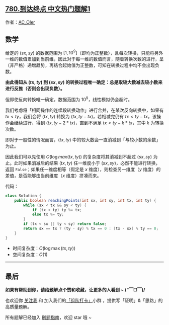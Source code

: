 ## [780.到达终点 中文热门题解1](https://leetcode.cn/problems/reaching-points/solutions/100000/by-ac_oier-hw11)

作者：[AC_OIer](https://leetcode.cn/u/AC_OIer)
## 数学

给定的 $(sx, sy)$ 的数据范围为 $[1, 10^9]$（即均为正整数），且每次转换，只能将另外一维的数值累加到当前维，因此对于每一维的数值而言，随着转换次数的进行，呈（非严格）递增趋势，再结合起始值为正整数，可知在转换过程中均不会出现负数。

**由此得知从 $(tx, ty)$ 到 $(sx, sy)$ 的转换过程唯一确定：总是取较大数减去较小数来进行反推（否则会出现负数）。**

但即使反向转换唯一确定，数据范围为 $10^9$，线性模拟仍会超时。

我们考虑将「相同操作的连续段转换动作」进行合并，在某次反向转换中，如果有 $tx < ty$，我们会将 $(tx, ty)$ 转换为 $(tx, ty - tx)$，若相减完仍有 $tx < ty - tx$，该操作会继续进行，得到 $(tx, ty - 2 * tx)$，直到不满足 $tx < ty - k * tx$，其中 $k$ 为转换次数。

即对于一般性的情况而言，$(tx, ty)$ 中的较大数会一直消减到「与较小数的余数」为止。

因此我们可以先使用 $O(\log{max(tx, ty)})$ 的复杂度将其消减到不超过 $(sx, sy)$ 为止。此时如果消减后的结果 $(tx, ty)$ 任一维度小于 $(sx, sy)$，必然不能进行转换，返回 `False`；如果任一维度相等（假定是 $x$ 维度），则检查另一维度（$y$ 维度）的差值，是否能够由当前维度（$x$ 维度）拼凑而来。

代码：
```Java []
class Solution {
    public boolean reachingPoints(int sx, int sy, int tx, int ty) {
        while (sx < tx && sy < ty) {
            if (tx < ty) ty %= tx;
            else tx %= ty;
        }
        if (tx < sx || ty < sy) return false;
        return sx == tx ? (ty - sy) % tx == 0 : (tx - sx) % ty == 0;
    }
}
```
* 时间复杂度：$O(\log{\max(tx, ty)})$
* 空间复杂度：$O(1)$

---

## 最后

**如果有帮助到你，请给题解点个赞和收藏，让更多的人看到 ~ ("▔□▔)/**

也欢迎你 [关注我](https://oscimg.oschina.net/oscnet/up-19688dc1af05cf8bdea43b2a863038ab9e5.png) 和 加入我们的[「组队打卡」](https://leetcode-cn.com/u/ac_oier/)小群 ，提供写「证明」&「思路」的高质量题解。

所有题解已经加入 [刷题指南](https://github.com/SharingSource/LogicStack-LeetCode/wiki)，欢迎 star 哦 ~